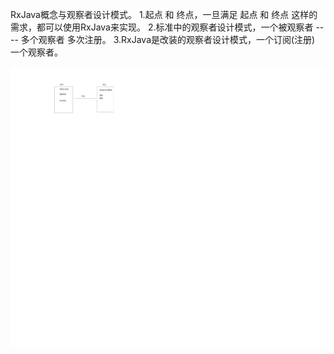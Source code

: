 RxJava概念与观察者设计模式。
1.起点 和 终点，一旦满足 起点 和 终点 这样的需求，都可以使用RxJava来实现。
2.标准中的观察者设计模式，一个被观察者 ---- 多个观察者 多次注册。
3.RxJava是改装的观察者设计模式，一个订阅(注册) 一个观察者。

![](https://github.com/xpf-android/RxJavaStudy/raw/master/images/1.png)


